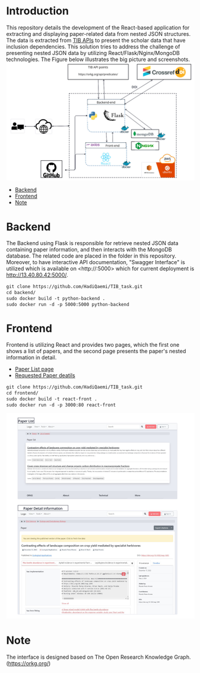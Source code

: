 # Introduction
This repository details the development of the React-based application for extracting and displaying paper-related data from nested JSON structures.
The data is extracted from  [TIB APIs](https://orkg.org/api/predicates/) to present the scholar data that have inclusion dependencies. This solution tries to address the challenge of presenting nested JSON data by utilizing React/Flask/Nginx/MongoDB technologies.  The Figure below illustrates the big picture and screenshots.
![Screenshot](images/screenshot.jpg)
- [Backend](#backend)
- [Frontend](#frontend)
- [Note](#note)

# Backend
The Backend using Flask is responsible for retrieve nested JSON data containing paper information, and then interacts with the MongoDB database. The related code are placed in the <backend> folder in this repository. Moreover, to have interactive API documentation, "Swagger Interface" is utilized which is available on <http://<hostname>:5000> which for current deployment is http://13.40.80.42:5000/.
```
git clone https://github.com/HadiQaemi/TIB_task.git
cd backend/ 
sudo docker build -t python-backend .
sudo docker run -d -p 5000:5000 python-backend
```
# Frontend
Frontend is utilizing React and provides two pages, which the first one shows a list of papers, and the second page presents the paper's nested information in detail.
- [Paper List page](http://13.40.80.42:3000)
- [Requested Paper deatils](http://13.40.80.42:3000/paper/R664252/)
```
git clone https://github.com/HadiQaemi/TIB_task.git
cd frontend/
sudo docker build -t react-front .
sudo docker run -d -p 3000:80 react-front
```
![Screenshot](images/pages.jpg)
# Note
The interface is designed based on  The Open Research Knowledge Graph.(https://orkg.org/)  